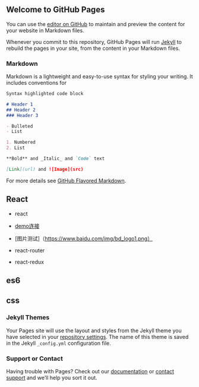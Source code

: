 ## Welcome to GitHub Pages

You can use the [editor on GitHub](https://github.com/wuhaomin/wuhaomin.github.io/edit/master/index.md) to maintain and preview the content for your website in Markdown files.

Whenever you commit to this repository, GitHub Pages will run [Jekyll](https://jekyllrb.com/) to rebuild the pages in your site, from the content in your Markdown files.

### Markdown

Markdown is a lightweight and easy-to-use syntax for styling your writing. It includes conventions for

```markdown
Syntax highlighted code block

# Header 1
## Header 2
### Header 3

- Bulleted
- List

1. Numbered
2. List

**Bold** and _Italic_ and `Code` text

[Link](url) and ![Image](src)
```

For more details see [GitHub Flavored Markdown](https://guides.github.com/features/mastering-markdown/).


## React

 - react
  
  - [demo连接](https://github.com/wuhaomin/wuhaomin.github.io/blob/master/react/note.md)
  - [图片测试]（https://www.baidu.com/img/bd_logo1.png）
 
 - react-router
 
 - react-redux
 

## es6


## css



### Jekyll Themes

Your Pages site will use the layout and styles from the Jekyll theme you have selected in your [repository settings](https://github.com/wuhaomin/wuhaomin.github.io/settings). The name of this theme is saved in the Jekyll `_config.yml` configuration file.

### Support or Contact

Having trouble with Pages? Check out our [documentation](https://help.github.com/categories/github-pages-basics/) or [contact support](https://github.com/contact) and we’ll help you sort it out.


